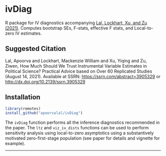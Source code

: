 # ivDiag

R package for IV diagnostics accompanying [Lal, Lockhart, Xu, and Zu (2021)](https://papers.ssrn.com/sol3/papers.cfm?abstract_id=3905329). Computes bootstrap SEs, F-stats, effective F stats, and Local-to-zero IV estimates.

## Suggested Citation

Lal, Apoorva and Lockhart, Mackenzie William and Xu, Yiqing and Zu, Ziwen, How Much Should We Trust Instrumental Variable Estimates in Political Science? Practical Advice based on Over 60 Replicated Studies (August 14, 2021). Available at SSRN: https://ssrn.com/abstract=3905329 or http://dx.doi.org/10.2139/ssrn.3905329

## Installation

```r
library(remotes)
install_github("apoorvalal/ivDiag")
```

The `ivDiag` function performs all the inference diagnostics recommended
in the paper. The `ltz` and `viz_iv_dists` functions can be used to
perform sensitivity analysis using local-to-zero asymptotics using a
substantively motivated zero-first-stage population (see paper for
details and vignette for example).

---
